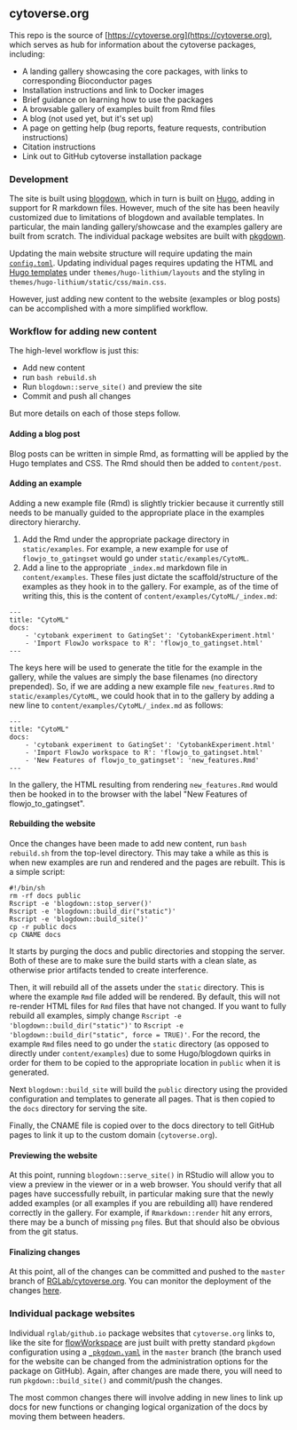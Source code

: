 ## cytoverse.org

This repo is the source of [https://cytoverse.org](https://cytoverse.org), which serves as hub for information about the cytoverse packages, including:

* A landing gallery showcasing the core packages, with links to corresponding Bioconductor pages
* Installation instructions and link to Docker images
* Brief guidance on learning how to use the packages
* A browsable gallery of examples built from Rmd files
* A blog (not used yet, but it's set up)
* A page on getting help (bug reports, feature requests, contribution instructions)
* Citation instructions
* Link out to GitHub cytoverse installation package

### Development

The site is built using [blogdown](https://bookdown.org/yihui/blogdown/), which in turn is built on [Hugo](https://gohugo.io/), adding in support for R markdown files. However, much of the site has been heavily customized due to limitations of blogdown and available templates. In particular, the main landing gallery/showcase and the examples gallery are built from scratch. The individual package websites are built with [pkgdown](https://pkgdown.r-lib.org/).

Updating the main website structure will require updating the main [`config.toml`](https://bookdown.org/yihui/blogdown/configuration.html#toml-syntax). Updating individual pages requires updating the HTML and [Hugo templates](https://gohugo.io/templates/introduction/) under `themes/hugo-lithium/layouts` and the styling in `themes/hugo-lithium/static/css/main.css`.

However, just adding new content to the website (examples or blog posts) can be accomplished with a more simplified workflow.

### Workflow for adding new content

The high-level workflow is just this:

* Add new content
* run `bash rebuild.sh`
* Run `blogdown::serve_site()` and preview the site
* Commit and push all changes

But more details on each of those steps follow.

#### Adding a blog post

Blog posts can be written in simple Rmd, as formatting will be applied by the Hugo templates and CSS. The Rmd should then be added to `content/post`.

#### Adding an example

Adding a new example file (Rmd) is slightly trickier because it currently still needs to be manually guided to the appropriate place in the examples directory hierarchy.

1) Add the Rmd under the appropriate package directory in `static/examples`. For example, a new example for use of `flowjo_to_gatingset` would go under `static/examples/CytoML`.
2) Add a line to the appropriate `_index.md` markdown file in `content/examples`. These files just dictate the scaffold/structure of the examples as they hook in to the gallery. For example, as of the time of writing this, this is the content of `content/examples/CytoML/_index.md`:

```
---
title: "CytoML"
docs:
    - 'cytobank experiment to GatingSet': 'CytobankExperiment.html'
    - 'Import FlowJo workspace to R': 'flowjo_to_gatingset.html'
---
```
The keys here will be used to generate the title for the example in the gallery, while the values are simply the base filenames (no directory prepended). So, if we are adding a new example file `new_features.Rmd` to `static/examples/CytoML`, we could hook that in to the gallery by adding a new line to `content/examples/CytoML/_index.md` as follows:

```
---
title: "CytoML"
docs:
    - 'cytobank experiment to GatingSet': 'CytobankExperiment.html'
    - 'Import FlowJo workspace to R': 'flowjo_to_gatingset.html'
    - 'New Features of flowjo_to_gatingset': 'new_features.Rmd'
---
```
In the gallery, the HTML resulting from rendering `new_features.Rmd` would then be hooked in to the browser with the label "New Features of flowjo_to_gatingset".

#### Rebuilding the website

Once the changes have been made to add new content, run `bash rebuild.sh` from the top-level directory. This may take a while as this is when new examples are run and rendered and the pages are rebuilt. This is a simple script:

```
#!/bin/sh
rm -rf docs public
Rscript -e 'blogdown::stop_server()'
Rscript -e 'blogdown::build_dir("static")'
Rscript -e 'blogdown::build_site()'
cp -r public docs
cp CNAME docs
```

It starts by purging the docs and public directories and stopping the server. Both of these are to make sure the build starts with a clean slate, as otherwise prior artifacts tended to create interference. 

Then, it will rebuild all of the assets under the `static` directory. This is where the example `Rmd` file added will be rendered. By default, this will not re-render HTML files for `Rmd` files that have not changed. If you want to fully rebuild all examples, simply change `Rscript -e 'blogdown::build_dir("static")'` to `Rscript -e 'blogdown::build_dir("static", force = TRUE)'`. For the record, the example `Rmd` files need to go under the `static` directory (as opposed to directly under `content/examples`) due to some Hugo/blogdown quirks in order for them to be copied to the appropriate location in `public` when it is generated.

Next `blogdown::build_site` will build the `public` directory using the provided configuration and templates to generate all pages. That is then copied to the `docs` directory for serving the site.

Finally, the CNAME file is copied over to the docs directory to tell GitHub pages to link it up to the custom domain (`cytoverse.org`).

#### Previewing the website

At this point, running `blogdown::serve_site()` in RStudio will allow you to view a preview in the viewer or in a web browser. You should verify that all pages have successfully rebuilt, in particular making sure that the newly added examples (or all examples if you are rebuilding all) have rendered correctly in the gallery. For example, if `Rmarkdown::render` hit any errors, there may be a bunch of missing `png` files. But that should also be obvious from the git status.

#### Finalizing changes

At this point, all of the changes can be committed and pushed to the `master` branch of [RGLab/cytoverse.org](https://github.com/RGLab/cytoverse.org). You can monitor the deployment of the changes [here](https://github.com/RGLab/cytoverse.org/deployments).


### Individual package websites

Individual `rglab/github.io` package websites that `cytoverse.org` links to, like the site for [flowWorkspace](https://rglab.github.io/flowWorkspace/) are just built with pretty standard `pkgdown` configuration using a [`_pkgdown.yaml`](https://github.com/RGLab/flowWorkspace/blob/master/_pkgdown.yml) in the `master` branch (the branch used for the website can be changed from the administration options for the package on GitHub). Again, after changes are made there, you will need to run `pkgdown::build_site()` and commit/push the changes.

The most common changes there will involve adding in new lines to link up docs for new functions or changing logical organization of the docs by moving them between headers.

